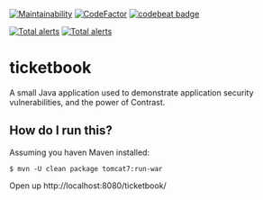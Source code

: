 [![Maintainability](https://api.codeclimate.com/v1/badges/ff74f7216dd922774233/maintainability)](https://codeclimate.com/github/Contrast-Security-OSS/ticketbook/maintainability)
[![CodeFactor](https://www.codefactor.io/repository/github/contrast-security-oss/ticketbook/badge)](https://www.codefactor.io/repository/github/contrast-security-oss/ticketbook)
[![codebeat badge](https://codebeat.co/badges/8e9c181a-82ee-4179-b840-309d4d40c957)](https://codebeat.co/projects/github-com-contrast-security-oss-ticketbook-master)

[![Total alerts](https://img.shields.io/lgtm/alerts/g/Contrast-Security-OSS/ticketbook.svg?logo=lgtm&logoWidth=18)](https://lgtm.com/projects/g/Contrast-Security-OSS/ticketbook/alerts/)
[![Total alerts](https://img.shields.io/lgtm/alerts/g/Contrast-Security-OSS/ticketbook.svg?logo=lgtm&logoWidth=18)](https://lgtm.com/projects/g/Contrast-Security-OSS/ticketbook/alerts/)

ticketbook
========

A small Java application used to demonstrate application security vulnerabilities, and the power of Contrast.

## How do I run this?
Assuming you haven Maven installed:
```
$ mvn -U clean package tomcat7:run-war
```

Open up http://localhost:8080/ticketbook/

